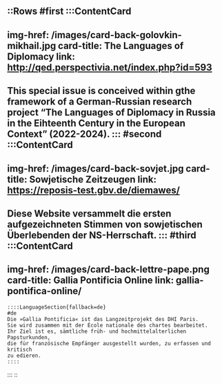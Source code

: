 ::Rows
#first
  :::ContentCard
  ---
  img-href: /images/card-back-golovkin-mikhail.jpg
  card-title: The Languages of Diplomacy
  link: http://qed.perspectivia.net/index.php?id=593
  ---
  This special issue is conceived within gthe framework of a German-Russian research project “The Languages of
  Diplomacy
  in Russia in the Eihteenth Century in the European Context”
  (2022-2024).
  :::
#second
  :::ContentCard
  ---
  img-href: /images/card-back-sovjet.jpg
  card-title: Sowjetische Zeitzeugen
  link: https://reposis-test.gbv.de/diemawes/
  ---
  Diese Website versammelt die ersten aufgezeichneten Stimmen
  von sowjetischen Überlebenden der NS-Herrschaft.
  :::
#third
  :::ContentCard
  ---
  img-href: /images/card-back-lettre-pape.png
  card-title: Gallia Pontificia Online
  link: gallia-pontifica-online/
  ---
    ::::LanguageSection{fallback=de}
    #de
    Die »Gallia Pontificia« ist das Langzeitprojekt des DHI Paris.
    Sie wird zusammen mit der École nationale des chartes bearbeitet.
    Ihr Ziel ist es, sämtliche früh- und hochmittelalterlichen Papsturkunden,
    die für französische Empfänger ausgestellt wurden, zu erfassen und kritisch
    zu edieren.
    ::::
  :::
::
